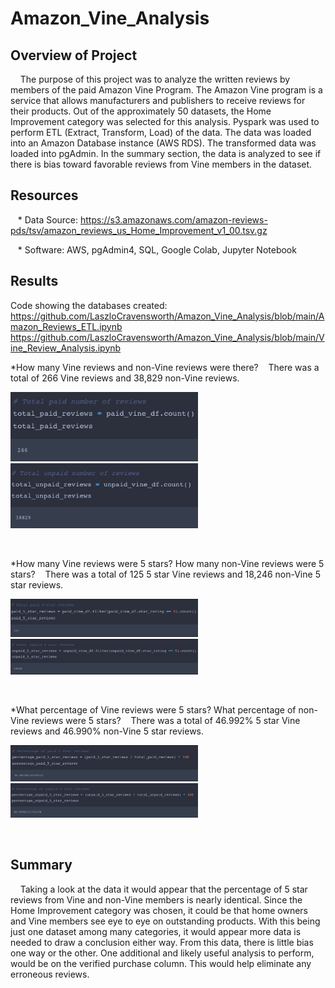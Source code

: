 # Amazon_Vine_Analysis

## Overview of Project
&nbsp;&nbsp;&nbsp; The purpose of this project was to analyze the written reviews by members of the paid Amazon Vine Program.  The Amazon Vine program is a service that allows manufacturers and publishers to receive reviews for their products. Out of the approximately 50 datasets, the Home Improvement category was selected for this analysis.  Pyspark was used to perform ETL (Extract, Transform, Load) of the data.  The data was loaded into an Amazon Database instance (AWS RDS).  The transformed data was loaded into pgAdmin.  In the summary section, the data is analyzed to see if there is bias toward favorable reviews from Vine members in the dataset.

## Resources
&nbsp;&nbsp;&nbsp;* Data Source: https://s3.amazonaws.com/amazon-reviews-pds/tsv/amazon_reviews_us_Home_Improvement_v1_00.tsv.gz

&nbsp;&nbsp;&nbsp;* Software: AWS, pgAdmin4, SQL, Google Colab, Jupyter Notebook

## Results

Code showing the databases created:
<br />
https://github.com/LaszloCravensworth/Amazon_Vine_Analysis/blob/main/Amazon_Reviews_ETL.ipynb
https://github.com/LaszloCravensworth/Amazon_Vine_Analysis/blob/main/Vine_Review_Analysis.ipynb

*How many Vine reviews and non-Vine reviews were there?
&nbsp;&nbsp;&nbsp;There was a total of 266 Vine reviews and 38,829 non-Vine reviews.
<br />
<p float="left">
  <img src="https://github.com/LaszloCravensworth/Amazon_Vine_Analysis/blob/main/pngs/total_vine_reviews.png" width="300" />
  <img src="https://github.com/LaszloCravensworth/Amazon_Vine_Analysis/blob/main/pngs/total_non_vine_reviews.png" width="300" /> 
</p>
<br />

*How many Vine reviews were 5 stars? How many non-Vine reviews were 5 stars?
&nbsp;&nbsp;&nbsp;There was a total of 125 5 star Vine reviews and 18,246 non-Vine 5 star reviews.
<br />
<p float="left">
  <img src="https://github.com/LaszloCravensworth/Amazon_Vine_Analysis/blob/main/pngs/five_star_vine_reviews.png" width="300" />
  <img src="https://github.com/LaszloCravensworth/Amazon_Vine_Analysis/blob/main/pngs/five_star_non_vine_reviews.png" width="300" /> 
</p>
<br />

*What percentage of Vine reviews were 5 stars? What percentage of non-Vine reviews were 5 stars?
&nbsp;&nbsp;&nbsp;There was a total of 46.992% 5 star Vine reviews and 46.990% non-Vine 5 star reviews.
<br />
<p float="left">
  <img src="https://github.com/LaszloCravensworth/Amazon_Vine_Analysis/blob/main/pngs/percentage_vine.png" width="300" />
  <img src="https://github.com/LaszloCravensworth/Amazon_Vine_Analysis/blob/main/pngs/percentage_non_vine.png" width="300" /> 
</p>
<br />

## Summary
&nbsp;&nbsp;&nbsp; Taking a look at the data it would appear that the percentage of 5 star reviews from Vine and non-Vine members is nearly identical.  Since the Home Improvement category was chosen, it could be that home owners and Vine members see eye to eye on outstanding products. With this being just one dataset among many categories, it would appear more data is needed to draw a conclusion either way.  From this data, there is little bias one way or the other.  One additional and likely useful analysis to perform, would be on the verified purchase column.  This would help eliminate any erroneous reviews.

